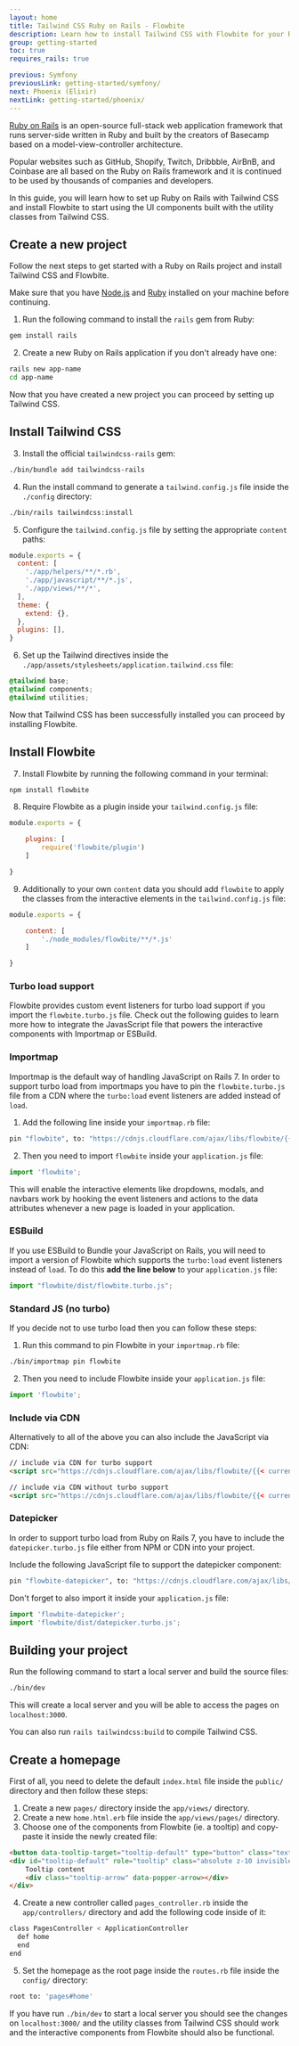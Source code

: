 ```yaml
---
layout: home
title: Tailwind CSS Ruby on Rails - Flowbite
description: Learn how to install Tailwind CSS with Flowbite for your Ruby on Rails project and start developing modern web applications based on the full-stack framework
group: getting-started
toc: true
requires_rails: true

previous: Symfony
previousLink: getting-started/symfony/
next: Phoenix (Elixir)
nextLink: getting-started/phoenix/
---
```


[Ruby on Rails](https://rubyonrails.org/) is an open-source full-stack web application framework that runs server-side written in Ruby and built by the creators of Basecamp based on a model-view-controller architecture.

Popular websites such as GitHub, Shopify, Twitch, Dribbble, AirBnB, and Coinbase are all based on the Ruby on Rails framework and it is continued to be used by thousands of companies and developers.

In this guide, you will learn how to set up Ruby on Rails with Tailwind CSS and install Flowbite to start using the UI components built with the utility classes from Tailwind CSS.

## Create a new project

Follow the next steps to get started with a Ruby on Rails project and install Tailwind CSS and Flowbite. 

Make sure that you have [Node.js](https://nodejs.org/en/) and [Ruby](https://www.ruby-lang.org/en/documentation/installation/) installed on your machine before continuing.

1. Run the following command to install the `rails` gem from Ruby:

```bash
gem install rails
```

2. Create a new Ruby on Rails application if you don't already have one:

```bash
rails new app-name
cd app-name
```

Now that you have created a new project you can proceed by setting up Tailwind CSS.

## Install Tailwind CSS

3. Install the official `tailwindcss-rails` gem:

```bash
./bin/bundle add tailwindcss-rails
```

4. Run the install command to generate a `tailwind.config.js` file inside the `./config` directory:

```bash
./bin/rails tailwindcss:install
```

5. Configure the `tailwind.config.js` file by setting the appropriate `content` paths:

```javascript
module.exports = {
  content: [
    './app/helpers/**/*.rb',
    './app/javascript/**/*.js',
    './app/views/**/*',
  ],
  theme: {
    extend: {},
  },
  plugins: [],
}
```

6. Set up the Tailwind directives inside the `./app/assets/stylesheets/application.tailwind.css` file:

```css
@tailwind base;
@tailwind components;
@tailwind utilities;
```

Now that Tailwind CSS has been successfully installed you can proceed by installing Flowbite.

## Install Flowbite

7. Install Flowbite by running the following command in your terminal:

```bash
npm install flowbite
```

8. Require Flowbite as a plugin inside your `tailwind.config.js` file:

```javascript
module.exports = {

    plugins: [
        require('flowbite/plugin')
    ]

}
```

9. Additionally to your own `content` data you should add `flowbite` to apply the classes from the interactive elements in the `tailwind.config.js` file:

```javascript
module.exports = {

    content: [
        './node_modules/flowbite/**/*.js'
    ]

}
```

### Turbo load support

Flowbite provides custom event listeners for turbo load support if you import the `flowbite.turbo.js` file. Check out the following guides to learn more how to integrate the JavasScript file that powers the interactive components with Importmap or ESBuild.

### Importmap

Importmap is the default way of handling JavaScript on Rails 7. In order to support turbo load from importmaps you have to pin the `flowbite.turbo.js` file from a CDN where the `turbo:load` event listeners are added instead of `load`.

1. Add the following line inside your `importmap.rb` file:

```bash
pin "flowbite", to: "https://cdnjs.cloudflare.com/ajax/libs/flowbite/{{< current_version >}}/flowbite.turbo.min.js"
```

2. Then you need to import `flowbite` inside your `application.js` file:

```javascript
import 'flowbite';
```

This will enable the interactive elements like dropdowns, modals, and navbars work by hooking the event listeners and actions to the data attributes whenever a new page is loaded in your application.

### ESBuild
If you use ESBuild to Bundle your JavaScript on Rails, you will need to import a version of Flowbite which supports the `turbo:load` event listeners instead of `load`. To do this **add the line below** to your `application.js` file:

```javascript
import "flowbite/dist/flowbite.turbo.js";
```

### Standard JS (no turbo)

If you decide not to use turbo load then you can follow these steps:

1. Run this command to pin Flowbite in your `importmap.rb` file:

```bash
./bin/importmap pin flowbite
```

2. Then you need to include Flowbite inside your `application.js` file:

```javascript
import 'flowbite';
```

### Include via CDN

Alternatively to all of the above you can also include the JavaScript via CDN:

```html
// include via CDN for turbo support
<script src="https://cdnjs.cloudflare.com/ajax/libs/flowbite/{{< current_version >}}/flowbite.turbo.min.js"></script>

// include via CDN without turbo support
<script src="https://cdnjs.cloudflare.com/ajax/libs/flowbite/{{< current_version >}}/flowbite.min.js"></script>
```

### Datepicker

In order to support turbo load from Ruby on Rails 7, you have to include the `datepicker.turbo.js` file either from NPM or CDN into your project.

Include the following JavaScript file to support the datepicker component:

```bash
pin "flowbite-datepicker", to: "https://cdnjs.cloudflare.com/ajax/libs/flowbite/{{< current_version >}}/datepicker.turbo.min.js"
```

Don't forget to also import it inside your `application.js` file:

```javascript
import 'flowbite-datepicker';
import 'flowbite/dist/datepicker.turbo.js';
```

## Building your project

Run the following command to start a local server and build the source files:

```bash
./bin/dev
```

This will create a local server and you will be able to access the pages on `localhost:3000`.

You can also run `rails tailwindcss:build` to compile Tailwind CSS.

## Create a homepage

First of all, you need to delete the default `index.html` file inside the `public/` directory and then follow these steps:

1. Create a new `pages/` directory inside the `app/views/` directory.
2. Create a new `home.html.erb` file inside the `app/views/pages/` directory.
3. Choose one of the components from Flowbite (ie. a tooltip) and copy-paste it inside the newly created file:

```html
<button data-tooltip-target="tooltip-default" type="button" class="text-white bg-blue-700 hover:bg-blue-800 focus:ring-4 focus:outline-none focus:ring-blue-300 font-medium rounded-lg text-sm px-5 py-2.5 text-center dark:bg-blue-600 dark:hover:bg-blue-700 dark:focus:ring-blue-800">Default tooltip</button>
<div id="tooltip-default" role="tooltip" class="absolute z-10 invisible inline-block px-3 py-2 text-sm font-medium text-white transition-opacity duration-300 bg-gray-900 rounded-lg shadow-sm opacity-0 tooltip dark:bg-gray-700">
    Tooltip content
    <div class="tooltip-arrow" data-popper-arrow></div>
</div>
```

4. Create a new controller called `pages_controller.rb` inside the `app/controllers/` directory and add the following code inside of it:

```bash
class PagesController < ApplicationController
  def home
  end
end
```

5. Set the homepage as the root page inside the `routes.rb` file inside the `config/` directory:

```bash
root to: 'pages#home'
```

If you have run `./bin/dev` to start a local server you should see the changes on `localhost:3000/` and the utility classes from Tailwind CSS should work and the interactive components from Flowbite should also be functional.
